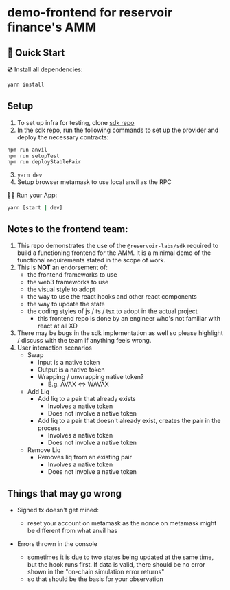 # demo-frontend for reservoir finance's AMM

## 🚀 Quick Start

💿 Install all dependencies:

```sh
yarn install
```

## Setup

1. To set up infra for testing, clone [sdk repo](https://github.com/reservoir-labs/sdk)
2. In the sdk repo, run the following commands to set up the provider and deploy the necessary contracts: 
```
npm run anvil 
npm run setupTest
npm run deployStablePair
```
3. `yarn dev`
4. Setup browser metamask to use local anvil as the RPC  

🚴‍♂️ Run your App:

```sh
yarn [start | dev] 
```

## Notes to the frontend team: 

1. This repo demonstrates the use of the `@reservoir-labs/sdk` required to build a functioning frontend for the AMM. It is a minimal demo of the functional requirements stated in the scope of work.
2. This is **NOT** an endorsement of:
   - the frontend frameworks to use 
   - the web3 frameworks to use 
   - the visual style to adopt
   - the way to use the react hooks and other react components
   - the way to update the state
   - the coding styles of js / ts / tsx to adopt in the actual project
      - this frontend repo is done by an engineer who's not familiar with react at all XD  
3. There may be bugs in the sdk implementation as well so please highlight / discuss with the team if anything feels wrong. 
4. User interaction scenarios 
    - Swap 
      - Input is a native token
      - Output is a native token
      - Wrapping / unwrapping native token?
        - E.g. AVAX <=> WAVAX
    - Add Liq
      - Add liq to a pair that already exists
        - Involves a native token
        - Does not involve a native token
      - Add liq to a pair that doesn't already exist, creates the pair in the process
        - Involves a native token
        - Does not involve a native token
    - Remove Liq
      - Removes liq from an existing pair 
        - Involves a native token
        - Does not involve a native token

## Things that may go wrong

- Signed tx doesn't get mined:  
  - reset your account on metamask as the nonce on metamask might be different from what anvil has

- Errors thrown in the console
  - sometimes it is due to two states being updated at the same time, but the hook runs first. If data is valid, there should be no error shown in the "on-chain simulation error returns"
  - so that should be the basis for your observation 
